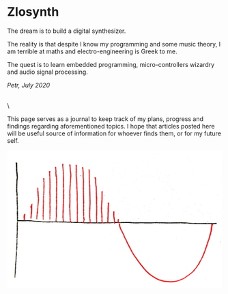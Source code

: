 # Zlosynth

The dream is to build a digital synthesizer.

The reality is that despite I know my programming and some music theory, I am
terrible at maths and electro-engineering is Greek to me.

The quest is to learn embedded programming, micro-controllers wizardry and audio
signal processing.

_Petr, July 2020_

\
\

This page serves as a journal to keep track of my plans, progress and findings
regarding aforementioned topics. I hope that articles posted here will be useful
source of information for whoever finds them, or for my future self.

<p align="center">
  <img src="sine.png" width="700" />
</p>
